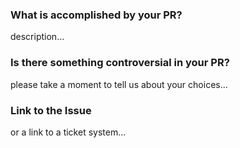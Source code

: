 <!--
There are two main goals in this document, depending on the nature of your PR:

- description: please tell us about your PR
- checklist: please review the checklist

To help to quickly understand the nature of your pull request,
please create a description that incorporates the following elements:
-->

### What is accomplished by your PR?

description...

### Is there something controversial in your PR?

please take a moment to tell us about your choices...

### Link to the Issue

or a link to a ticket system...

<!--
Thanks for contributing!
-->
